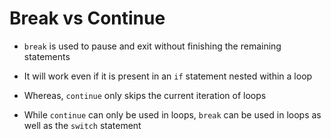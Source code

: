 # Break vs Continue

- `break` is used to pause and exit without finishing the remaining statements

- It will work even if it is present in an `if` statement nested within a loop

- Whereas, `continue` only skips the current iteration of loops

- While `continue` can only be used in loops, `break` can be used in loops as
well as the `switch` statement
